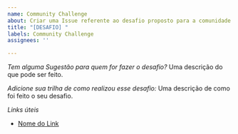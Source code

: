 ```yaml
---
name: Community Challenge
about: Criar uma Issue referente ao desafio proposto para a comunidade
title: "[DESAFIO] "
labels: Community Challenge
assignees: ''

---
```


*Tem alguma Sugestão para quem for fazer o desafio?*
Uma descrição do que pode ser feito.

*Adicione sua trilha de como realizou esse desafio:*
Uma descrição de como foi feito o seu desafio.

*Links úteis*
- [Nome do Link](URL)
